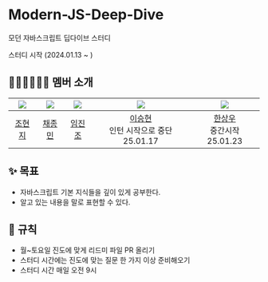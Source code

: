 # Modern-JS-Deep-Dive
모던 자바스크립트 딥다이브 스터디

스터디 시작 (2024.01.13 ~ )

## 🧑🏻‍💻👩🏻‍💻 멤버 소개
| <img src="https://avatars.githubusercontent.com/u/123517278?v=4"> | <img src="https://avatars.githubusercontent.com/u/86304360?v=4"> |<img src="https://avatars.githubusercontent.com/u/105118884?v=4">  |<img src="https://avatars.githubusercontent.com/u/86544979?v=4"> |<img src="https://avatars.githubusercontent.com/u/99471821?v=4"> |
| :---------------------------------------------------------------: | :---------------------------------------------------------------: | :--------------------------------------------------------------: | :---------------------------------------------------------------: | :---------------------------------------------------------------: |
|           [조현지](https://github.com/cindycho0423)           |         [채종민](https://github.com/JayChae)          |          [임진조](https://github.com/Sparrowlim)          |         [이승현](https://github.com/codefug) <br/> 인턴 시작으로 중단 25.01.17         |           [한상우](https://github.com/Han-wo)  <br/> 중간시작 25.01.23           |

## ✨ 목표
- 자바스크립트 기본 지식들을 깊이 있게 공부한다.
- 알고 있는 내용을 말로 표현할 수 있다.

## 📏 규칙
- 월~토요일 진도에 맞게 리드미 파일 PR 올리기
- 스터디 시간에는 진도에 맞는 질문 한 가지 이상 준비해오기
- 스터디 시간 매일 오전 9시
